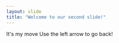 ```yaml
---
layout: slide
title: "Welcome to our second slide!"
---
```

It's my move
Use the left arrow to go back!
